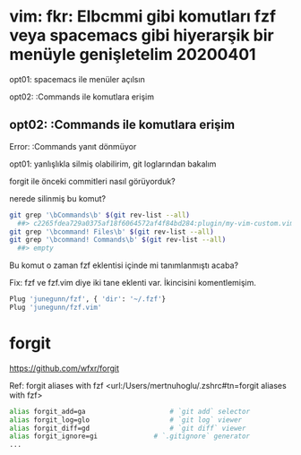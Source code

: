 
# vim: fkr: Elbcmmi gibi komutları fzf veya spacemacs gibi hiyerarşik bir menüyle genişletelim 20200401

opt01: spacemacs ile menüler açılsın

opt02: :Commands ile komutlara erişim

## opt02: :Commands ile komutlara erişim

Error: :Commands yanıt dönmüyor

opt01: yanlışlıkla silmiş olabilirim, git loglarından bakalım

forgit ile önceki commitleri nasıl görüyorduk?

nerede silinmiş bu komut?

``` bash
git grep '\bCommands\b' $(git rev-list --all)
  ##> c2265fdea729a0375af18f6064572af4f84bd284:plugin/my-vim-custom.vim:nnoremap cm :Commands<cr>
git grep '\bcommand! Files\b' $(git rev-list --all)
git grep '\bcommand! Commands\b' $(git rev-list --all)
  ##> empty
``` 

Bu komut o zaman fzf eklentisi içinde mi tanımlanmıştı acaba?

Fix: fzf ve fzf.vim diye iki tane eklenti var. İkincisini komentlemişim.

``` bash
Plug 'junegunn/fzf', { 'dir': '~/.fzf'}
Plug 'junegunn/fzf.vim'
``` 

# forgit

https://github.com/wfxr/forgit

Ref: forgit aliases with fzf <url:/Users/mertnuhoglu/.zshrc#tn=forgit aliases with fzf>

``` bash
alias forgit_add=ga						# `git add` selector
alias forgit_log=glo					# `git log` viewer
alias forgit_diff=gd					# `git diff` viewer
alias forgit_ignore=gi				# `.gitignore` generator
...
``` 


